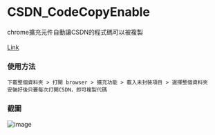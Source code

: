 # CSDN_CodeCopyEnable
chrome擴充元件自動讓CSDN的程式碼可以被複製<br><br>
[Link](https://github.com/NaoCoding/CSDN_CodeCopyEnable/tree/main/CSDN_CopyCode)

### 使用方法
```
下載整個資料夾 > 打開 browser > 擴充功能 > 載入未封裝項目 > 選擇整個資料夾
安裝好後只要每次打開CSDN，即可複製代碼
```

### 截圖
![image](https://github.com/NaoCoding/CSDN_CodeCopyEnable/assets/86964895/afcd9080-e58e-4fd9-b33d-8683407ff39a)

